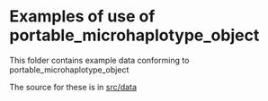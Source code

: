 # Examples of use of portable_microhaplotype_object

This folder contains example data conforming to portable_microhaplotype_object

The source for these is in [src/data](../src/data/examples)
